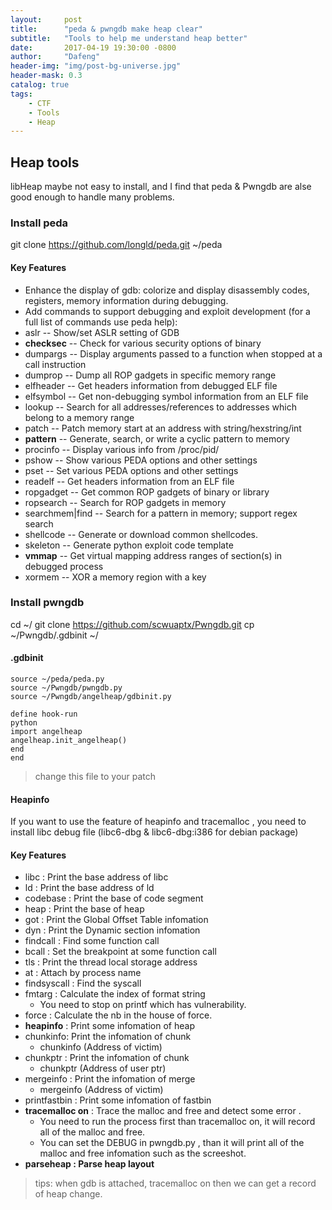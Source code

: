 ```yaml
---
layout:     post
title:      "peda & pwngdb make heap clear"
subtitle:   "Tools to help me understand heap better"
date:       2017-04-19 19:30:00 -0800
author:     "Dafeng"
header-img: "img/post-bg-universe.jpg"
header-mask: 0.3
catalog: true
tags:
    - CTF
    - Tools
    - Heap
---
```


## Heap tools
libHeap maybe not easy to install, and I find that peda & Pwngdb are alse good enough to handle many problems.

### Install peda

git clone https://github.com/longld/peda.git ~/peda

#### Key Features

* Enhance the display of gdb: colorize and display disassembly codes, registers, memory information during debugging.
* Add commands to support debugging and exploit development (for a full list of commands use peda help):
* aslr -- Show/set ASLR setting of GDB
* **checksec** -- Check for various security options of binary
* dumpargs -- Display arguments passed to a function when stopped at a call instruction
* dumprop -- Dump all ROP gadgets in specific memory range
* elfheader -- Get headers information from debugged ELF file
* elfsymbol -- Get non-debugging symbol information from an ELF file
* lookup -- Search for all addresses/references to addresses which belong to a memory range
* patch -- Patch memory start at an address with string/hexstring/int
* **pattern** -- Generate, search, or write a cyclic pattern to memory
* procinfo -- Display various info from /proc/pid/
* pshow -- Show various PEDA options and other settings
* pset -- Set various PEDA options and other settings
* readelf -- Get headers information from an ELF file
* ropgadget -- Get common ROP gadgets of binary or library
* ropsearch -- Search for ROP gadgets in memory
* searchmem|find -- Search for a pattern in memory; support regex search
* shellcode -- Generate or download common shellcodes.
* skeleton -- Generate python exploit code template
* **vmmap** -- Get virtual mapping address ranges of section(s) in debugged process
* xormem -- XOR a memory region with a key


### Install pwngdb

cd ~/
git clone https://github.com/scwuaptx/Pwngdb.git
cp ~/Pwngdb/.gdbinit ~/

#### .gdbinit
    source ~/peda/peda.py
    source ~/Pwngdb/pwngdb.py
    source ~/Pwngdb/angelheap/gdbinit.py

    define hook-run
    python
    import angelheap
    angelheap.init_angelheap()
    end
    end
> change this file to your patch

#### Heapinfo

If you want to use the feature of heapinfo and tracemalloc , you need to install libc debug file (libc6-dbg & libc6-dbg:i386 for debian package)

#### Key Features
* libc : Print the base address of libc
* ld : Print the base address of ld
* codebase : Print the base of code segment
* heap : Print the base of heap
* got : Print the Global Offset Table infomation
* dyn : Print the Dynamic section infomation
* findcall : Find some function call
* bcall : Set the breakpoint at some function call
* tls : Print the thread local storage address
* at : Attach by process name
* findsyscall : Find the syscall
* fmtarg : Calculate the index of format string
    * You need to stop on printf which has vulnerability.
* force : Calculate the nb in the house of force.
* **heapinfo** : Print some infomation of heap
* chunkinfo: Print the infomation of chunk
    * chunkinfo (Address of victim)
* chunkptr : Print the infomation of chunk
    * chunkptr (Address of user ptr)
* mergeinfo : Print the infomation of merge
    * mergeinfo (Address of victim)
* printfastbin : Print some infomation of fastbin
* **tracemalloc on** : Trace the malloc and free and detect some error .
    * You need to run the process first than tracemalloc on, it will record all of the malloc and free.
    * You can set the DEBUG in pwngdb.py , than it will print all of the malloc and free infomation such as the screeshot.
* **parseheap : Parse heap layout**

> tips: when gdb is attached, tracemalloc on then we can get a record of heap change.
